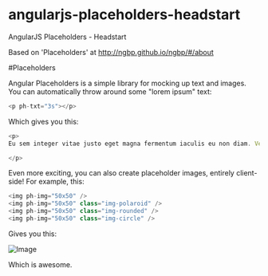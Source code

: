 # angularjs-placeholders-headstart
AngularJS Placeholders - Headstart

Based on 'Placeholders' at http://ngbp.github.io/ngbp/#/about

#Placeholders

Angular Placeholders is a simple library for mocking up text and images. You can automatically throw around some "lorem ipsum" text:

```javascript
<p ph-txt="3s"></p>
```

Which gives you this:

```javascript
<p>
Eu sem integer vitae justo eget magna fermentum iaculis eu non diam. Vestibulum rhoncus est pellentesque elit ullamcorper dignissim cras tincidunt lobortis feugiat vivamus at augue eget. Sed cras ornare arcu dui.

</p>
```

Even more exciting, you can also create placeholder images, entirely client-side! For example, this:

```javascript
<img ph-img="50x50" />
<img ph-img="50x50" class="img-polaroid" />
<img ph-img="50x50" class="img-rounded" />
<img ph-img="50x50" class="img-circle" />
```

Gives you this:

![Image](../master/img/all.png?raw=true)

Which is awesome.

